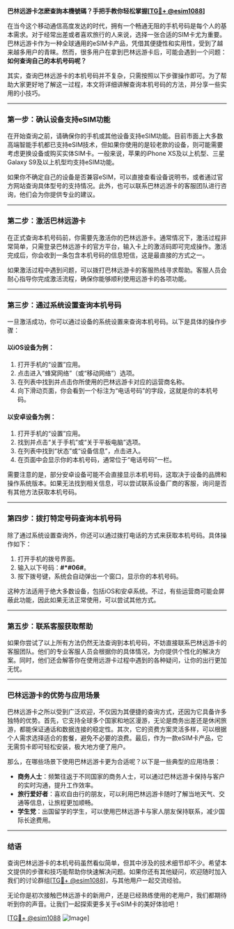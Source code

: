 **巴林远游卡怎麽查詢本機號碼？手把手教你轻松掌握[[TG💪+ @esim1088](https://t.me/s/esim1088)]**

在当今这个移动通信高度发达的时代，拥有一个畅通无阻的手机号码是每个人的基本需求。对于经常出差或者喜欢旅行的人来说，选择一张合适的SIM卡尤为重要。巴林远游卡作为一种全球通用的eSIM卡产品，凭借其便捷性和实用性，受到了越来越多用户的青睐。然而，很多用户在拿到巴林远游卡后，可能会遇到一个问题：**如何查询自己的本机号码呢？**

其实，查询巴林远游卡的本机号码并不复杂，只需按照以下步骤操作即可。为了帮助大家更好地了解这一过程，本文将详细讲解查询本机号码的方法，并分享一些实用的小技巧。

---

### **第一步：确认设备支持eSIM功能**

在开始查询之前，请确保你的手机或其他设备支持eSIM功能。目前市面上大多数高端智能手机都已支持eSIM技术，但如果你使用的是较老款的设备，则可能需要考虑更换设备或购买实体SIM卡。一般来说，苹果的iPhone XS及以上机型、三星Galaxy S9及以上机型均支持eSIM功能。

如果你不确定自己的设备是否兼容eSIM，可以直接查看设备说明书，或者通过官方网站查询具体型号的支持情况。此外，也可以联系巴林远游卡的客服团队进行咨询，他们会为你提供专业的建议。

---

### **第二步：激活巴林远游卡**

在正式查询本机号码前，你需要先激活你的巴林远游卡。通常情况下，激活过程非常简单，只需登录巴林远游卡的官方平台，输入卡上的激活码即可完成操作。激活完成后，你会收到一条包含本机号码的信息短信，这是最直接的方式之一。

如果激活过程中遇到问题，可以拨打巴林远游卡的客服热线寻求帮助。客服人员会耐心指导你完成激活流程，确保你能够顺利使用远游卡的各项功能。

---

### **第三步：通过系统设置查询本机号码**

一旦激活成功，你可以通过设备的系统设置来查询本机号码。以下是具体的操作步骤：

#### **以iOS设备为例：**
1. 打开手机的“设置”应用。
2. 点击进入“蜂窝网络”（或“移动网络”）选项。
3. 在列表中找到并点击你所使用的巴林远游卡对应的运营商名称。
4. 向下滑动页面，你会看到一个标注为“电话号码”的字段，这就是你的本机号码。

#### **以安卓设备为例：**
1. 打开手机的“设置”应用。
2. 找到并点击“关于手机”或“关于平板电脑”选项。
3. 在列表中找到“状态”或“设备信息”，点击进入。
4. 在页面中会显示你的本机号码，通常位于“电话号码”一栏。

需要注意的是，部分安卓设备可能不会直接显示本机号码，这取决于设备的品牌和操作系统版本。如果无法找到相关信息，可以尝试联系设备厂商的客服，询问是否有其他方法获取本机号码。

---

### **第四步：拨打特定号码查询本机号码**

除了通过系统设置查询外，你还可以通过拨打电话的方式来获取本机号码。具体操作如下：

1. 打开手机的拨号界面。
2. 输入以下号码：**#*#06#**。
3. 按下拨号键，系统会自动弹出一个窗口，显示你的本机号码。

这种方法适用于绝大多数设备，包括iOS和安卓系统。不过，有些运营商可能会屏蔽此功能，因此如果无法正常使用，可以尝试其他方式。

---

### **第五步：联系客服获取帮助**

如果你尝试了以上所有方法仍然无法查询到本机号码，不妨直接联系巴林远游卡的客服团队。他们的专业客服人员会根据你的具体情况，为你提供个性化的解决方案。同时，他们还会解答你在使用远游卡过程中遇到的各种疑问，让你的出行更加无忧。

---

### **巴林远游卡的优势与应用场景**

巴林远游卡之所以受到广泛欢迎，不仅因为其便捷的查询方式，还因为它具备许多独特的优势。首先，它支持全球多个国家和地区漫游，无论是商务出差还是休闲旅游，都能保证通话和数据连接的稳定性。其次，它的资费方案灵活多样，可以根据个人需求选择适合的套餐，避免不必要的浪费。最后，作为一款eSIM卡产品，它无需剪卡即可轻松安装，极大地方便了用户。

那么，在哪些场景下使用巴林远游卡更为合适呢？以下是一些典型的应用场景：

- **商务人士**：频繁往返于不同国家的商务人士，可以通过巴林远游卡保持与客户的实时沟通，提升工作效率。
- **旅行爱好者**：喜欢自由行的朋友，可以利用巴林远游卡随时了解当地天气、交通等信息，让旅程更加顺畅。
- **学生党**：出国留学的学生，可以使用巴林远游卡与家人朋友保持联系，减少国际长途费用。

---

### **结语**

查询巴林远游卡的本机号码虽然看似简单，但其中涉及的技术细节却不少。希望本文提供的步骤和技巧能帮助你快速解决问题。如果你还有其他疑问，欢迎随时加入我们的讨论群组[[TG💪+ @esim1088](https://t.me/s/esim1088)]，与其他用户一起交流经验。

无论你是初次接触巴林远游卡的新用户，还是已经熟练使用的老用户，我们都期待听到你的声音。让我们一起探索更多关于eSIM卡的美好体验吧！

[[TG💪+ @esim1088](https://t.me/s/esim1088) ![Image](https://i.postimg.cc/4NQfJmqS/Snipaste-2025-05-13-00-14-12.png)]